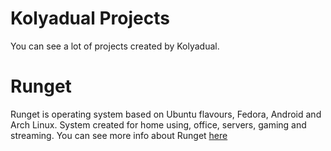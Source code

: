 # Kolyadual Projects
You can see a lot of projects created by Kolyadual.

# Runget
Runget is operating system based on Ubuntu flavours, Fedora, Android and Arch Linux. System created for home using, office, servers, gaming and streaming. You can see more info about Runget <a href="https://github.com/Kolyadual/Runget-next_generating_operating_system">here</a>
